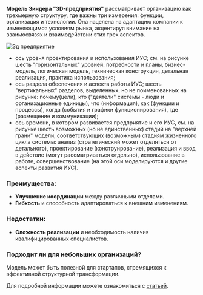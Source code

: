 **Модель Зиндера "3D-предприятия"** рассматривает организацию как трехмерную структуру, где важны три измерения: функции, организация и технологии. 
Она нацелена на адаптацию компании к изменяющимся условиям рынка, акцентируя внимание на взаимосвязях и взаимодействии этих трех аспектов. 

![3д предприятие](images/3d_enterprise_zinder.png "Схема 3д предприятия")

- ось уровня проектирования и использования ИУС; см. на рисунке шесть "горизонтальных" уровней: потребности и планы, бизнес-модель, логическая модель, техническая конструкция, детальная реализация, практика использования;
- ось раздела обеспечения и аспекта работы ИУС; шесть "вертикальных" разделов, выделенных, но не поименованных на рисунке: почему(цели), кто ("деятели" системы - люди и организационные единицы), что (информация), как (функции и процессы), когда (события и графики функционирования), где (размещение и коммуникации);
- ось времени, в котором развивается предприятие и его ИУС, см. на рисунке шесть возможных (но не единственных) стадий на "верхней грани" модели, соответствующих (возможным) стадиям жизненного цикла системы: анализ (стратегический может отделяться от детального), проектирование (конструирование), реализация и ввод в действие (могут рассматриваться отдельно), использование в работе, совершенствование (на этой оси моделируются и другие аспекты развития ИУС).

### Преимущества:
- **Улучшение координации** между различными отделами.
- **Гибкость** и способность адаптироваться к внешним изменениям.

### Недостатки:
- **Сложность реализации** и необходимость наличия квалифицированных специалистов.

### Подходит ли для небольших организаций?
Модель может быть полезной для стартапов, стремящихся к эффективной структурной трансформации. 

Для подробной информации можете ознакомиться с [статьей](https://www.osp.ru/cio/2000/04/170837).
